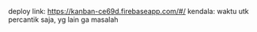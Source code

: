 deploy link: https://kanban-ce69d.firebaseapp.com/#/
kendala: waktu utk percantik saja, yg lain ga masalah